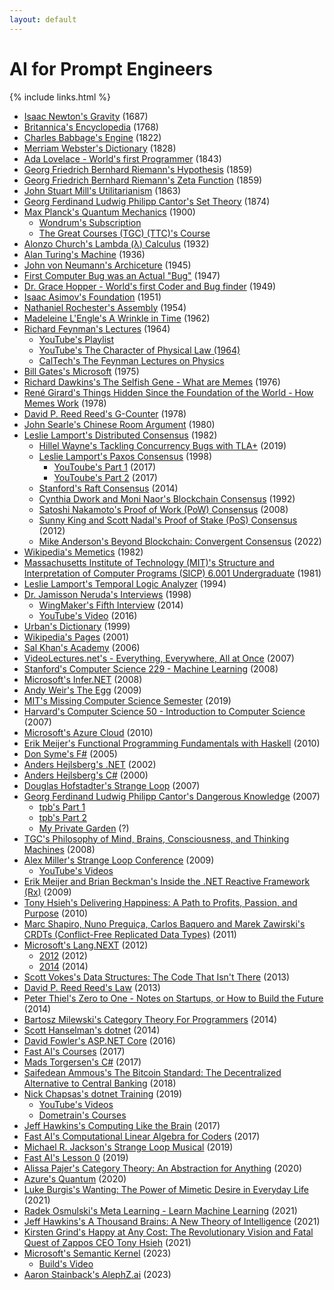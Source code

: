 ```yaml
---
layout: default
---
```


# AI for Prompt Engineers
{% include links.html %}
- <span class=“physics” data-era="CE" data-year=1687>[Isaac Newton's Gravity](https://www.britannica.com/science/Newtons-law-of-gravitation) (1687)</span>
- <span class=“reference.encyclopedia” data-era="CE" data-year=1768>[Britannica's Encyclopedia](https://www.britannica.com) (1768)</span>
- <span class=“science.computer” data-era="CE" data-year=1822>[Charles Babbage's Engine](https://www.computerhistory.org/babbage) (1822)</span>
- <span class=“reference.dictionary” data-era="CE" data-year=1828>[Merriam Webster's Dictionary](https://www.merriam-webster.com) (1828)</span>
- <span class=“science.computer” data-era="CE" data-year=1843>[Ada Lovelace - World's first Programmer](https://www.britannica.com/story/ada-lovelace-the-first-computer-programmer) (1843)</span>
- <span class=“math” data-era="CE" data-year=1859>[Georg Friedrich Bernhard Riemann's Hypothesis](https://youtu.be/YTCE2SXguwU) (1859)</span>
- <span class=“math” data-era="CE" data-year=1859>[Georg Friedrich Bernhard Riemann's Zeta Function](https://mathworld.wolfram.com/RiemannZetaFunction.html) (1859)</span>
- <span class=“philosophy” data-era="CE" data-year=1863>[John Stuart Mill's Utilitarianism](https://www.youtube.com/watch?v=03ESwNlyG8k) (1863)</span>
- <span class=“math” data-era="CE" data-year=1874>[Georg Ferdinand Ludwig Philipp Cantor's Set Theory](https://en.wikipedia.org/wiki/Set_theory) (1874)</span>
- <span class=“physics” data-era="CE" data-year=1900>[Max Planck's Quantum Mechanics](https://en.wikipedia.org/wiki/Max_Planck) (1900)</span>
  - <span class=“physics” data-era="CE" data-year=1900>[Wondrum's Subscription](https://www.wondrium.com/quantum-mechanics)</span>
  - <span class=“physics” data-era="CE" data-year=1900>[The Great Courses (TGC) (TTC)'s Course](https://www.thegreatcourses.com/courses/quantum-mechanics-the-physics-of-the-microscopic-world)</span>
- <span class=“math” data-era="CE" data-year=1932>[Alonzo Church's Lambda (λ) Calculus](https://plato.stanford.edu/entries/church/supplementD.html) (1932)</span>
- <span class=“math” data-era="CE" data-year=1936>[Alan Turing's Machine](https://plato.stanford.edu/entries/turing-machine) (1936)</span>
- <span class=“science.computer” data-era="CE" data-year=1945>[John von Neumann's Archiceture](https://en.wikipedia.org/wiki/Von_Neumann_architecture) (1945)</span>
- <span class=“science.computer” data-era="CE" data-year=1947>[First Computer Bug was an Actual "Bug"](https://education.nationalgeographic.org/resource/worlds-first-computer-bug) (1947)</span>
- <span class=“science.computer” data-era="CE" data-year=1949>[Dr. Grace Hopper - World's first Coder and Bug finder](https://www.biography.com/scientist/grace-hopper) (1949)</span>
- <span class=“fiction.science” data-era="CE" data-year=1951>[Isaac Asimov's Foundation](https://www.amazon.com/Foundation-Isaac-Asimov-audiobook/dp/B003IF37TK) (1951)</span>
- <span class=“science.computer” data-era="CE" data-year=1954>[Nathaniel Rochester's Assembly](https://en.wikipedia.org/wiki/Assembly_language) (1954)</span>
- <span class=“fiction.science” data-era="CE" data-year=1962>[Madeleine L'Engle's A Wrinkle in Time](https://www.amazon.com/Wrinkle-Time-Archival-Author-Quintet/dp/B07JHTMZFX) (1962)</span>
- <span class=“physics” data-era="CE" data-year=1964>[Richard Feynman's Lectures](https://en.wikipedia.org/wiki/Richard_Feynman) (1964)</span>
  - <span class=“physics” data-era="CE" data-year=1964>[YouTube's Playlist](https://www.youtube.com/playlist?list=PLyQSN7X0ro23NUN9RYBP5xdBYoiv2_5y2)</span>
  - <span class=“physics” data-era="CE" data-year=1964>[YouTube's The Character of Physical Law (1964)](https://www.youtube.com/watch?v=kEx-gRfuhhk)</span>
  - <span class=“physics” data-era="CE" data-year=1964>[CalTech's The Feynman Lectures on Physics](https://www.feynmanlectures.caltech.edu)</span>
- <span class=“science.computer”>[Bill Gates's Microsoft](https://microsoft.com) (1975)</span>
- <span class="science.popular">[Richard Dawkins's The Selfish Gene - What are Memes](https://www.amazon.com/Extended-Selfish-Gene-Richard-Dawkins-dp-0198788789/dp/0198788789) (1976)</span>
- <span class="anthropology">[René Girard's Things Hidden Since the Foundation of the World - How Memes Work](https://www.amazon.com/Things-Hidden-Since-Foundation-World-ebook/dp/B0C6TWDPMR) (1978)</span>
- <span class=“science.computer”>[David P. Reed Reed's G-Counter](https://en.wikipedia.org/wiki/Conflict-free_replicated_data_type) (1978)</span>
- <span class=“math”>[John Searle's Chinese Room Argument](https://plato.stanford.edu/entries/chinese-room) (1980)</span>
- <span class=“science.computer”>[Leslie Lamport's Distributed Consensus](https://en.wikipedia.org/wiki/Consensus_(computer_science)) (1982)</span>
  - <span class=“science.computer”>[Hillel Wayne's Tackling Concurrency Bugs with TLA+](https://www.youtube.com/watch?v=_9B__0S21y8&t=554s) (2019)</span>
  - <span class=“science.computer”>[Leslie Lamport's Paxos Consensus](https://en.wikipedia.org/wiki/Paxos_(computer_science)) (1998)</span>
    - <span class=“science.computer”>[YouToube's Part 1](https://www.youtube.com/watch?v=tw3gsBms-f8) (2017)</span>
    - <span class=“science.computer”>[YouToube's Part 2](https://www.youtube.com/watch?v=8-Bc5Lqgx_c) (2017)</span>
  - <span class=“science.computer”>[Stanford's Raft Consensus](https://www.youtube.com/watch?v=ro2fU8_mr2w) (2014)</span>
  - <span class=“science.computer”>[Cynthia Dwork and Moni Naor's Blockchain Consensus](https://www.cbcamerica.org/blockchain-insights/blockchain-consensus-algorithms-what-and-how) (1992)</span>
  - <span class=“science.computer”>[Satoshi Nakamoto's Proof of Work (PoW) Consensus](https://www.youtube.com/watch?v=3EUAcxhuoU4) (2008)</span>
  - <span class=“science.computer”>[Sunny King and Scott Nadal's Proof of Stake (PoS) Consensus](https://www.youtube.com/watch?v=psKDXvXdr7k) (2012)</span>
  - <span class=“science.computer”>[Mike Anderson's Beyond Blockchain: Convergent Consensus](https://thestrangeloop.com/2022/beyond-blockchain-convergent-consensus.html) (2022)</span>
- <span class="evolution.cultural">[Wikipedia's Memetics](https://en.wikipedia.org/wiki/Memetics) (1982)</span>
- <span class=“science.computer”>[Massachusetts Institute of Technology (MIT)'s Structure and Interpretation of Computer Programs (SICP) 6.001 Undergraduate](https://ocw.mit.edu/courses/6-001-structure-and-interpretation-of-computer-programs-spring-2005/video_galleries/video-lectures) (1981)</span>
- <span class=“science.computer”>[Leslie Lamport's Temporal Logic Analyzer](https://lamport.azurewebsites.net/tla/tla.html) (1994)</span>
- <span class="spirituality">[Dr. Jamisson Neruda's Interviews](https://www.wingmakers.com/wp-content/uploads/2014/04/The-Complete-Neruda-Interviews-1-5.pdf) (1998)</span>
  - <span class="spirituality">[WingMaker's Fifth Interview](https://www.wingmakers.com/wp-content/uploads/2014/04/The-Fifth-Interview-of-Dr.-Neruda1.pdf) (2014)</span>
  - <span class="spirituality">[YouTube's Video](https://www.youtube.com/watch?v=2iU_0mdCZac) (2016)</span>
- <span class="reference.dictionary">[Urban's Dictionary](https://www.urbandictionary.com) (1999)</span>
- <span class="reference.encyclopedia">[Wikipedia's Pages](https://en.wikipedia.org/wiki/History_of_Wikipedia) (2001)</span>
- <span class="education">[Sal Khan's Academy](https://www.khanacademy.org) (2006)</span>
- <span class="education">[VideoLectures.net's - Everything, Everywhere, All at Once](http://videolectures.net) (2007)</span>
- <span class=“science.computer.ml”>[Stanford's Computer Science 229 - Machine Learning](https://see.stanford.edu/Course/CS229) (2008)</span>
- <span class=“science.computer”>[Microsoft's Infer.NET](https://github.com/dotnet/infer) (2008)</span>
- <span class="philosophy">[Andy Weir's The Egg](http://www.galactanet.com/oneoff/theegg_mod.html) (2009)</span>
- <span class=“science.computer”>[MIT's Missing Computer Science Semester](https://missing.csail.mit.edu) (2019)</span>
- <span class=“science.computer”>[Harvard's Computer Science 50 - Introduction to Computer Science](https://pll.harvard.edu/course/cs50-introduction-science.computer) (2007)</span>
- <span class=“science.computer”>[Microsoft's Azure Cloud](https://azure.com) (2010)</span>
- <span class=“science.computer”>[Erik Meijer's Functional Programming Fundamentals with Haskell](https://learn.microsoft.com/en-us/shows/c9-lectures-erik-meijer-functional-programming-fundamentals) (2010)</span>
- <span class=“science.computer”>[Don Syme's F#](https://walkingcat.github.io/ch9-index/Series_C9-Lectures-Dr-Don-Syme-Introduction-to-F-.html) (2005)</span>
- <span class=“science.computer”>[Anders Hejlsberg's .NET](https://en.wikipedia.org/wiki/.NET_Framework) (2002)</span>
- <span class=“science.computer”>[Anders Hejlsberg's C#](https://en.wikipedia.org/wiki/C_Sharp_syntax) (2000)</span>
- <span class="paradox">[Douglas Hofstadter's Strange Loop](https://www.amazon.com/I-Am-Strange-Loop-audiobook/dp/B07HJCBXD8) (2007)</span>
- <span class="health.mental">[Georg Ferdinand Ludwig Philipp Cantor's Dangerous Knowledge](https://rutracker.org) (2007)</span>
  - <span class="hacker">[tpb's Part 1](https://tpb.party/torrent/4235405/BBC_Dangerous_Knowledge_1of2_2007_DVBC_XviD_MP3)</span>
  - <span class="hacker">[tpb's Part 2](https://tpb.party/torrent/4235408/BBC_Dangerous_Knowledge_2of2_2007_DVBC_XviD_MP3)</span>
  - <span class="hacker">[My Private Garden](torrentleech.org) (?)</span>
- <span class="philosophy">[TGC's Philosophy of Mind, Brains, Consciousness, and Thinking Machines](https://www.thegreatcourses.com/courses/philosophy-of-mind-brains-consciousness-and-thinking-machines) (2008)</span>
- <span class="conference.science.computer">[Alex Miller's Strange Loop Conference](https://thestrangeloop.com) (2009)</span>
  - <span class="conference.science.computer">[YouTube's Videos](https://www.youtube.com/@StrangeLoopConf)</span>
- <span class=“science.computer”>[Erik Meijer and Brian Beckman's Inside the .NET Reactive Framework (Rx)](https://www.youtube.com/watch?v=looJcaeboBY) (2009)</span>
- <span class=“business”>[Tony Hsieh's Delivering Happiness: A Path to Profits, Passion, and Purpose](https://www.amazon.com/Delivering-Happiness-Profits-Passion-Purpose-ebook/dp/B003JTHXN6) (2010)</span>
- <span class=“science.computer”>[Marc Shapiro, Nuno Preguiça, Carlos Baquero and Marek Zawirski's CRDTs (Conflict-Free Replicated Data Types)](https://www.youtube.com/watch?v=9xFfOhasiOE) (2011)</span>
- <span class=“science.computer”>[Microsoft's Lang.NEXT](https://learn.microsoft.com/en-us/events/lang-next-2012) (2012)</span>
  - <span class=“science.computer”>[2012](https://learn.microsoft.com/en-us/events/lang-next-2012) (2012)</span>
  - <span class=“science.computer”>[2014](https://learn.microsoft.com/en-us/events/lang-next-2014) (2014)</span>
- <span class=“science.computer”>[Scott Vokes's Data Structures: The Code That Isn't There](https://www.infoq.com/presentations/Data-Structures) (2013)</span>
- <span class="theory.science.computer.network">[David P. Reed Reed's Law](https://en.wikipedia.org/wiki/Reed%27s_law) (2013)</span>
- <span class=“business”>[Peter Thiel's Zero to One - Notes on Startups, or How to Build the Future](https://www.amazon.com/Zero-One-Notes-Startups-Future-ebook/dp/B003JTHXN6) (2014)</span>
- <span class=“math”>[Bartosz Milewski's Category Theory For Programmers](https://github.com/hmemcpy/milewski-ctfp-pdf) (2014)</span>
- <span class=“science.computer”>[Scott Hanselman's dotnet](https://dotnet.microsoft.com) (2014)</span>
- <span class=“science.computer”>[David Fowler's ASP.NET Core](https:/asp.net) (2016)</span>
- <span class=“science.computer.ai”>[Fast AI's Courses](https://course.fast.ai) (2017)</span>
- <span class=“science.computer”>[Mads Torgersen's C#](https://github.com/dotnet/csharplang) (2017)</span>
- <span class=“science.computer.economics”>[Saifedean Ammous's The Bitcoin Standard: The Decentralized Alternative to Central Banking](https://www.amazon.com/gp/product/1119473861) (2018)</span>
- <span class=“science.computer”>[Nick Chapsas's dotnet Training](https://twitter.com/nickchapsas) (2019)</span>
  - <span class=“science.computer”>[YouTube's Videos](https://www.youtube.com/@nickchapsas)</span>
  - <span class=“science.computer”>[Dometrain's Courses](https://dometrain.com)</span>
- <span class=“science.computer.bioinformatics”>[Jeff Hawkins's Computing Like the Brain](https://www.youtube.com/watch?v=VVbqlwCqWFc) (2017)</span>
- <span class=“science.computer.ml”>[Fast AI's Computational Linear Algebra for Coders](https://github.com/fastai/numerical-linear-algebra) (2017)</span>
- <span class="theatre.musical">[Michael R. Jackson's Strange Loop Musical](https://strangeloopmusical.com) (2019)</span>
- <span class=“science.computer.ai”>[Fast AI's Lesson 0](https://www.youtube.com/watch?v=gGxe2mN3kAg) (2019)</span>
- <span class=“math”>[Alissa Pajer's Category Theory: An Abstraction for Anything](https://www.youtube.com/watch?v=OLh7KKgyHoY) (2020)</span>
- <span class=“physics.quantum.computer”>[Azure's Quantum](https://learn.microsoft.com/en-us/azure/quantum/install-overview-qdk) (2020)</span>
- <span class=“help.self”>[Luke Burgis's Wanting: The Power of Mimetic Desire in Everyday Life](https://www.amazon.com/gp/product/1250262488) (2021)</span>
- <span class=“science.computer.ml”>[Radek Osmulski's Meta Learning - Learn Machine Learning](https://rosmulski.gumroad.com/l/learn_machine_learning) (2021)</span>
- <span class=“science.computer.bioinformatics”>[Jeff Hawkins's A Thousand Brains: A New Theory of Intelligence](https://www.amazon.com/gp/product/1541675819) (2021)</span>
- <span class=“health.mental”>[Kirsten Grind's Happy at Any Cost: The Revolutionary Vision and Fatal Quest of Zappos CEO Tony Hsieh](https://www.amazon.com/Happy-Any-Cost-Revolutionary-Vision/dp/B09GW9GDGC) (2021)</span>
- <span class=“science.computer.ai”>[Microsoft's Semantic Kernel](https://github.com/microsoft/semantic-kernel) (2023)</span>
  - <span class=“science.computer.ai”>[Build's Video](https://youtu.be/EB90z-ugdl8)</span>
- <span class="reference">[Aaron Stainback](https://github.com/AceHack)['s AlephZ.ai](https://github.com/AlephZ-ai/AlephZ.ai) (2023)</span>
